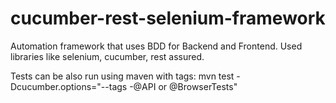 # cucumber-rest-selenium-framework
Automation framework that uses BDD for Backend and Frontend. Used libraries like selenium, cucumber, rest assured.

Tests can be also run using maven with tags:
mvn test -Dcucumber.options="--tags -@API or @BrowserTests"
